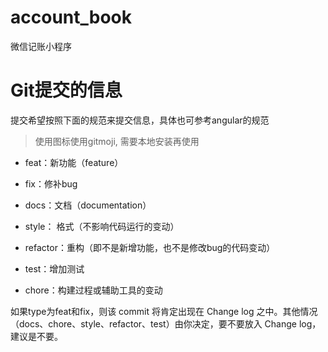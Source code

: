 # account_book
微信记账小程序

# Git提交的信息

提交希望按照下面的规范来提交信息，具体也可参考angular的规范

> 使用图标使用gitmoji, 需要本地安装再使用

- feat：新功能（feature）

- fix：修补bug

- docs：文档（documentation）

- style： 格式（不影响代码运行的变动）

- refactor：重构（即不是新增功能，也不是修改bug的代码变动）

- test：增加测试

- chore：构建过程或辅助工具的变动

如果type为feat和fix，则该 commit 将肯定出现在 Change log 之中。其他情况（docs、chore、style、refactor、test）由你决定，要不要放入 Change log，建议是不要。
